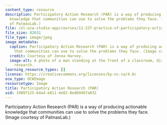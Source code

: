 ```yaml
---
content_type: resource
description: Participatory Action Research (PAR) is a way of producing actionable
  knowledge that communities can use to solve the problems they face. (Image courtesy
  of PalmasLab.)
file: /ol-ocw-studio-app/courses/11-237-practice-of-participatory-action-research-par-spring-2016/1989712564a4e8114e028ed69497a832_11-237S162.jpg
file_size: 82631
file_type: image/jpeg
image_metadata:
  caption: Participatory Action Research (PAR) is a way of producing actionable knowledge
    that communities can use to solve the problems they face. (Image courtesy of PalmasLab.)
  credit: Courtesy of Jenna Harvey.
  image-alt: A photo of a man standing at the front of a classroom, discussing community
    research.
learning_resource_types: []
license: https://creativecommons.org/licenses/by-nc-sa/4.0/
ocw_type: OCWImage
resourcetype: Image
title: Participatory Action Research (PAR)
uid: 19897125-64a4-e811-4e02-8ed69497a832
---
```

Participatory Action Research (PAR) is a way of producing actionable knowledge that communities can use to solve the problems they face. (Image courtesy of PalmasLab.)